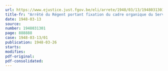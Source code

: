 ```yaml
---
url: https://www.ejustice.just.fgov.be/eli/arrete/1948/03/13/1948031301/justel
title-fr: "Arrêté du Régent portant fixation du cadre organique du Service de l'Economat"
date: 1948-03-13
source:
number: 1948031301
page: 888888
case: 1948-03-13/01
publication: 1948-03-26
starts:
modifies:
pdf-original:
pdf-consolidated:
---
```


